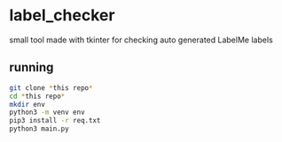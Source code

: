 # label_checker
small tool made with tkinter for checking auto generated LabelMe labels

## running 
 

```bash
git clone *this repo*
cd *this repo*
mkdir env 
python3 -m venv env
pip3 install -r req.txt
python3 main.py
```

